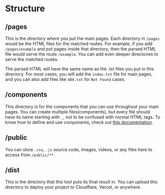 # Structure

## /pages

This is the directory where you put the main pages. Each directory in `/pages` would be the HTML files for the matched routes. For example, if you add `/pages/example` and put pages inside that directory, then the parsed HTML file would serve the route `/example`. You can add even deeper directories to serve the matched routes.

The parsed HTML will have the same name as the .txt files you put in this directory. For most cases, you will add the `index.txt` file for main pages, and you can also add files like `404.txt` for `Not Found` cases.

## /components

This directory is for the components that you can use throughout your main pages. You can create multiple files(components), but every file should have its name starting with `_`, not to be confused with normal HTML tags. To know how to define and use components, check out [this documentation](./txt-grammar.md).

## /public

You can store `.css`, `.js` source code, images, videos, or any files here to access from `/public/**`.

## /dist

This is the directory that this tool puts its final result in. You can upload this directory to deploy your project to Cloudflare, Vercel, or anywhere.

